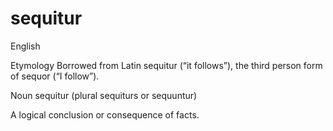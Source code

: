 # sequitur


English

Etymology 
Borrowed from Latin sequitur (“it follows”), the third person form of sequor (“I follow”).

Noun 
sequitur (plural sequiturs or sequuntur)

A logical conclusion or consequence of facts. 
